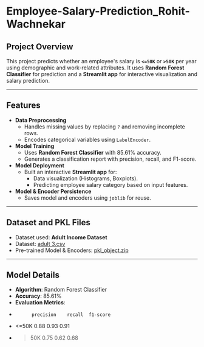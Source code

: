 # Employee-Salary-Prediction_Rohit-Wachnekar

## Project Overview
This project predicts whether an employee's salary is **`<=50K`** or **`>50K`** per year using demographic and work-related attributes. It uses **Random Forest Classifier** for prediction and a **Streamlit app** for interactive visualization and salary prediction.

---

## Features
- **Data Preprocessing**
  - Handles missing values by replacing `?` and removing incomplete rows.
  - Encodes categorical variables using `LabelEncoder`.
- **Model Training**
  - Uses **Random Forest Classifier** with 85.61% accuracy.
  - Generates a classification report with precision, recall, and F1-score.
- **Model Deployment**
  - Built an interactive **Streamlit app** for:
    - Data visualization (Histograms, Boxplots).
    - Predicting employee salary category based on input features.
- **Model & Encoder Persistence**
  - Saves model and encoders using `joblib` for reuse.

---

## Dataset and PKL Files
- Dataset used: **Adult Income Dataset**
- Dataset: [adult 3.csv](https://github.com/Lightning-President-9/Employee-Salary-Prediction_Rohit-Wachnekar/blob/main/adult%203.csv)
- Pre-trained Model & Encoders: [pkl_object.zip](https://github.com/Lightning-President-9/Employee-Salary-Prediction_Rohit-Wachnekar/blob/main/pkl_object.zip)  

---

## Model Details
- **Algorithm**: Random Forest Classifier
- **Accuracy**: 85.61%
- **Evaluation Metrics**:
-           precision    recall  f1-score
-   <=50K       0.88      0.93      0.91
-    >50K       0.75      0.62      0.68

